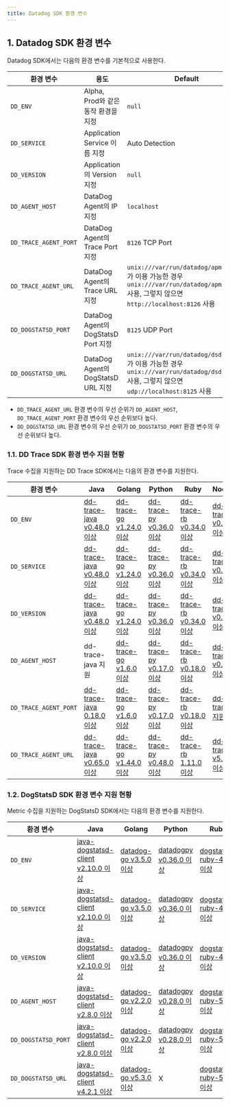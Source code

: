 ```yaml
---
title: Datadog SDK 환경 변수
---
```


## 1. Datadog SDK 환경 변수

Datadog SDK에서는 다음의 환경 변수를 기본적으로 사용한다.

| 환경 변수 | 용도 | Default |
| --- | --- | --- |
| `DD_ENV` | Alpha, Prod와 같은 동작 환경을 지정 | `null` |
| `DD_SERVICE` | Application Service 이름 지정 | Auto Detection |
| `DD_VERSION` | Application의 Version 지정 | `null` |
| `DD_AGENT_HOST` | DataDog Agent의 IP 지정 | `localhost` |
| `DD_TRACE_AGENT_PORT` | DataDog Agent의 Trace Port 지정 | `8126` TCP Port |
| `DD_TRACE_AGENT_URL` | DataDog Agent의 Trace URL 지정 | `unix:///var/run/datadog/apm.socket`가 이용 가능한 경우 `unix:///var/run/datadog/apm.socket` 사용, 그렇지 않으면 `http://localhost:8126` 사용 |
| `DD_DOGSTATSD_PORT` | DataDog Agent의 DogStatsD Port 지정 | `8125` UDP Port |
| `DD_DOGSTATSD_URL` | DataDog Agent의 DogStatsD URL 지정 | `unix:///var/run/datadog/dsd.socket`가 이용 가능한 경우 `unix:///var/run/datadog/dsd.socket` 사용, 그렇지 않으면 `udp://localhost:8125` 사용 |

* `DD_TRACE_AGENT_URL` 환경 변수의 우선 순위가 `DD_AGENT_HOST`, `DD_TRACE_AGENT_PORT` 환경 변수의 우선 순위보다 높다.
* `DD_DOGSTATSD_URL` 환경 변수의 우선 순위가 `DD_DOGSTATSD_PORT` 환경 변수의 우선 순위보다 높다.

### 1.1. DD Trace SDK 환경 변수 지원 현황

Trace 수집을 지원하는 DD Trace SDK에서는 다음의 환경 변수를 지원한다.

| 환경 변수 | Java | Golang | Python | Ruby | NodeJS |
| --- | --- | --- | --- | --- | --- |
| `DD_ENV` | [dd-trace-java v0.48.0 이상](https://github.com/DataDog/dd-trace-java/releases/tag/v0.48.0) | [dd-trace-go v1.24.0 이상](https://github.com/DataDog/dd-trace-go/releases/tag/v1.24.0) | [dd-trace-py v0.36.0 이상](https://github.com/DataDog/dd-trace-py/releases/tag/v0.36.0) | [dd-trace-rb v0.34.0 이상](https://github.com/DataDog/dd-trace-rb/releases/tag/v0.34.0) | [dd-trace-js v0.20.0 이상](https://github.com/DataDog/dd-trace-js/releases/tag/v0.20.0) |
| `DD_SERVICE` | [dd-trace-java v0.48.0 이상](https://github.com/DataDog/dd-trace-java/releases/tag/v0.48.0) | [dd-trace-go v1.24.0 이상](https://github.com/DataDog/dd-trace-go/releases/tag/v1.24.0) | [dd-trace-py v0.36.0 이상](https://github.com/DataDog/dd-trace-py/releases/tag/v0.36.0) | [dd-trace-rb v0.34.0 이상](https://github.com/DataDog/dd-trace-rb/releases/tag/v0.34.0) | [dd-trace-js v0.20.0 이상](https://github.com/DataDog/dd-trace-js/releases/tag/v0.20.0) |
| `DD_VERSION` | [dd-trace-java v0.48.0 이상](https://github.com/DataDog/dd-trace-java/releases/tag/v0.48.0) | [dd-trace-go v1.24.0 이상](https://github.com/DataDog/dd-trace-go/releases/tag/v1.24.0) | [dd-trace-py v0.36.0 이상](https://github.com/DataDog/dd-trace-py/releases/tag/v0.36.0) | [dd-trace-rb v0.34.0 이상](https://github.com/DataDog/dd-trace-rb/releases/tag/v0.34.0) | [dd-trace-js v0.20.0 이상](https://github.com/DataDog/dd-trace-js/releases/tag/v0.20.0) |
| `DD_AGENT_HOST` | dd-trace-java 지원 | [dd-trace-go v1.6.0 이상](https://github.com/DataDog/dd-trace-go/releases/tag/v1.6.0) | [dd-trace-py v0.17.0 이상](https://github.com/DataDog/dd-trace-py/releases/tag/v0.17.0) | [dd-trace-rb v0.18.0 이상](https://github.com/DataDog/dd-trace-rb/releases/tag/v0.18.0) | [dd-trace-js v0.7.0 이상](https://github.com/DataDog/dd-trace-js/releases/tag/v0.7.0) |
| `DD_TRACE_AGENT_PORT` | [dd-trace-java 0.18.0 이상](https://github.com/DataDog/dd-trace-java/releases/tag/v0.18.0) | [dd-trace-go v1.6.0 이상](https://github.com/DataDog/dd-trace-go/releases/tag/v1.6.0) | [dd-trace-py v0.17.0 이상](https://github.com/DataDog/dd-trace-py/releases/tag/v0.17.0) | [dd-trace-rb v0.18.0 이상](https://github.com/DataDog/dd-trace-rb/releases/tag/v0.18.0) | [dd-trace-js 지원](https://github.com/DataDog/dd-trace-js/pull/1403) |
| `DD_TRACE_AGENT_URL` | [dd-trace-java v0.65.0 이상](https://github.com/DataDog/dd-trace-java/releases/tag/v0.65.0) | [dd-trace-go v1.44.0 이상](https://github.com/DataDog/dd-trace-go/releases/tag/v1.44.0) | [dd-trace-py v0.48.0 이상](https://github.com/DataDog/dd-trace-py/releases/tag/v0.48.0) | [dd-trace-rb 1.11.0 이상](https://github.com/DataDog/dd-trace-rb/releases/tag/v1.11.0) | [dd-trace-js v5.32.0 이상](https://github.com/DataDog/dd-trace-js/releases/tag/v5.32.0) |

### 1.2. DogStatsD SDK 환경 변수 지원 현황

Metric 수집을 지원하는 DogStatsD SDK에서는 다음의 환경 변수를 지원한다.

| 환경 변수 | Java | Golang | Python | Ruby | NodeJS |
| --- | --- | --- | --- | --- | --- |
| `DD_ENV` | [java-dogstatsd-client v2.10.0 이상](https://github.com/DataDog/java-dogstatsd-client/pull/107) |[datadog-go v3.5.0 이상](https://github.com/DataDog/datadog-go/blob/master/CHANGELOG.md#350--2020-03-17) | [datadogpy v0.36.0 이상](https://github.com/DataDog/datadogpy/releases/tag/v0.36.0) | [dogstatsd-ruby-4.8.0 이상](https://github.com/DataDog/dogstatsd-ruby/releases/tag/v4.8.0) | [hot-shots v9.1.0 이상](https://github.com/brightcove/hot-shots/blob/master/CHANGES.md#910-2022-6-20) |
| `DD_SERVICE` | [java-dogstatsd-client v2.10.0 이상](https://github.com/DataDog/java-dogstatsd-client/pull/107) | [datadog-go v3.5.0 이상](https://github.com/DataDog/datadog-go/blob/master/CHANGELOG.md#350--2020-03-17)| [datadogpy v0.36.0 이상](https://github.com/DataDog/datadogpy/releases/tag/v0.36.0) | [dogstatsd-ruby-4.8.0 이상](https://github.com/DataDog/dogstatsd-ruby/releases/tag/v4.8.0) | [hot-shots v9.1.0 이상](https://github.com/brightcove/hot-shots/blob/master/CHANGES.md#910-2022-6-20) |
| `DD_VERSION` | [java-dogstatsd-client v2.10.0 이상](https://github.com/DataDog/java-dogstatsd-client/pull/107) | [datadog-go v3.5.0 이상](https://github.com/DataDog/datadog-go/blob/master/CHANGELOG.md#350--2020-03-17) | [datadogpy v0.36.0 이상](https://github.com/DataDog/datadogpy/releases/tag/v0.36.0) | [dogstatsd-ruby-4.8.0 이상](https://github.com/DataDog/dogstatsd-ruby/releases/tag/v4.8.0) | [hot-shots v9.1.0 이상](https://github.com/brightcove/hot-shots/blob/master/CHANGES.md#910-2022-6-20) |
| `DD_AGENT_HOST` | [java-dogstatsd-client v2.8.0 이상](https://github.com/DataDog/java-dogstatsd-client/pull/73) | [datadog-go v2.2.0 이상](https://github.com/DataDog/datadog-go/commit/752af9db25a03efbd07f836b4a6ca7ef6f7209f2) | [datadogpy v0.28.0 이상](https://github.com/DataDog/datadogpy/releases/tag/v0.28.0) | [dogstatsd-ruby-5.6.0 이상](https://github.com/DataDog/dogstatsd-ruby/releases/tag/v5.6.0) | [hot-shots v6.2.0 이상](https://github.com/brightcove/hot-shots/blob/master/CHANGES.md#620-2019-4-10) | [hot-shots v6.2.0 이상](https://github.com/brightcove/hot-shots/blob/master/CHANGES.md#620-2019-4-10) |
| `DD_DOGSTATSD_PORT` | [java-dogstatsd-client v2.8.0 이상](https://github.com/DataDog/java-dogstatsd-client/pull/73) | [datadog-go v2.2.0 이상](https://github.com/DataDog/datadog-go/pull/78) | [datadogpy v0.28.0 이상](https://github.com/DataDog/datadogpy/releases/tag/v0.28.0) | [dogstatsd-ruby-5.6.0 이상](https://github.com/DataDog/dogstatsd-ruby/releases/tag/v5.6.0) | [hot-shots v6.2.0 이상](https://github.com/brightcove/hot-shots/blob/master/CHANGES.md#620-2019-4-10) |
| `DD_DOGSTATSD_URL` | [java-dogstatsd-client v4.2.1 이상](https://github.com/DataDog/java-dogstatsd-client/pull/217) | [datadog-go v5.3.0 이상](https://github.com/DataDog/datadog-go/blob/master/CHANGELOG.md#560--2024-12-10) | X | [dogstatsd-ruby-5.6.0 이상](https://github.com/DataDog/dogstatsd-ruby/releases/tag/v5.6.0) | X |